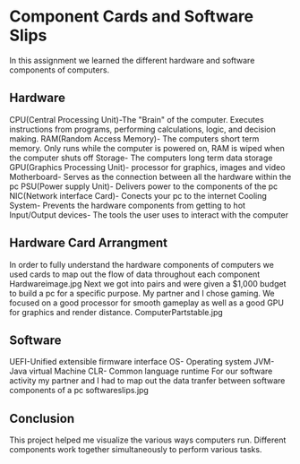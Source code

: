 # Component Cards and Software Slips
In this assignment we learned the different hardware and software components of computers.
## Hardware
CPU(Central Processing Unit)-The "Brain" of the computer. Executes instructions from programs, performing calculations, logic, and decision making.
RAM(Random Access Memory)- The computers short term memory. Only runs while the computer is powered on, RAM is wiped when the computer shuts off
Storage- The computers long term data storage
GPU(Graphics Processing Unit)- processor for graphics, images and video
Motherboard- Serves as the connection between all the hardware within the pc
PSU(Power supply Unit)- Delivers power to the components of the pc
NIC(Network interface Card)- Conects your pc to the internet
Cooling System- Prevents the hardware components from getting to hot
Input/Output devices- The tools the user uses to interact with the computer
## Hardware Card Arrangment 
In order to fully understand the hardware components of computers we used cards to map out the flow of data throughout each component
Hardwareimage.jpg
Next we got into pairs and were given a $1,000 budget to build a pc for a specific purpose. My partner and I chose gaming. We focused on a good processor for smooth gameplay as well as a good GPU for graphics and render distance.
ComputerPartstable.jpg
## Software
UEFI-Unified extensible firmware interface
OS- Operating system
JVM- Java virtual Machine
CLR- Common language runtime
For our software activity my partner and I had to map out the data tranfer between software components of a pc
softwareslips.jpg
## Conclusion
This project helped me visualize the various ways computers run. Different components work together simultaneously to perform various tasks. 
